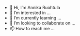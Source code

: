 - 👋 Hi, I’m Annika Ruohtula
- 👀 I’m interested in ...
- 🌱 I’m currently learning ...
- 💞️ I’m looking to collaborate on ...
- 📫 How to reach me ...

<!---
solita-ruohtann/solita-ruohtann is a ✨ special ✨ repository because its `README.md` (this file) appears on your GitHub profile.
You can click the Preview link to take a look at your changes.
--->
